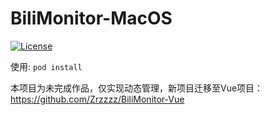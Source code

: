 # BiliMonitor-MacOS

[![License](https://img.shields.io/badge/License-Apache_2.0-blue.svg)](https://opensource.org/licenses/Apache-2.0)

使用: `pod install` 

本项目为未完成作品，仅实现动态管理，新项目迁移至Vue项目：<https://github.com/Zrzzzz/BiliMonitor-Vue>
